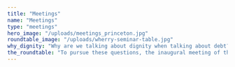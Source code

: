 ```yaml
---
title: "Meetings"
name: "Meetings"
type: "meetings"
hero_image: "/uploads/meetings_princeton.jpg"
roundtable_image: "/uploads/wherry-seminar-table.jpg"
why_dignity: "Why are we talking about dignity when talking about debt? Autonomy and protection from abuse. Does debt necessarily erode a person’s autonomy as she decides who she is and to behave as is she has a sense of free will? And when debt result from exploitation and abuse? Can we re-imagine a world in which debt does not have to accompany indignity?"
the_roundtable: "To pursue these questions, the inaugural meeting of the Dignity + Debt Network was held on the campus of Princeton University, at the Carl A. Fields Center for Equality + Cultural Understanding on May 9 and 10, 2018. The Dignity Roundtable included a program of about forty-five scholars and practitioners working in a dozen countries on issues of financial inclusion, household finance, and/or the human values implicated in economic action. The Network’s Director, Frederick Wherry, opened with the question of why questions of dignity and respect are central to understanding debt. Social Science Research Council President, Alondra Nelson, explained the importance of anticipatory social science for predicting and solving critical problems. And Princeton University President, Christopher Eisgruber, made the case for inequality as a strategic priority for research, teaching, and service."
---
```


